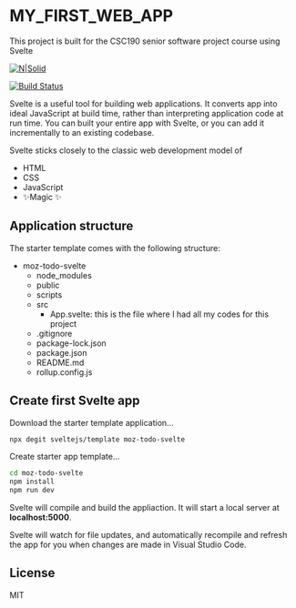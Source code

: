 # MY_FIRST_WEB_APP
This project is built for the CSC190 senior software project course using Svelte

[![N|Solid](https://cldup.com/dTxpPi9lDf.thumb.png)](https://nodesource.com/products/nsolid)

[![Build Status](https://travis-ci.org/joemccann/dillinger.svg?branch=master)](https://travis-ci.org/joemccann/dillinger)

Svelte is a useful tool for building web applications. It converts app into ideal JavaScript at build time, rather than interpreting application code at run time. 
You can built your entire app with Svelte, or you can add it incrementally to an existing codebase.

Svelte sticks closely to the classic web development model of 

- HTML
- CSS
- JavaScript
- ✨Magic ✨

## Application structure
The starter template comes with the following structure:

- moz-todo-svelte
    - node_modules
    - public
    - scripts
    - src
      - App.svelte: this is the file where I had all my codes for this project
    - .gitignore
    - package-lock.json
    - package.json
    - README.md
    - rollup.config.js
    
## Create first Svelte app
Download the starter template application...

```sh
npx degit sveltejs/template moz-todo-svelte
```

Create starter app template...

```sh
cd moz-todo-svelte
npm install
npm run dev
```

Svelte will compile and build the appliaction. It will start a local server at **localhost:5000**.

Svelte will watch for file updates, and automatically recompile and refresh the app for you when changes are made in Visual Studio Code.

## License

MIT
